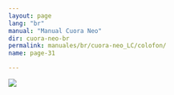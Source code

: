 ```yaml
---
layout: page
lang: "br"
manual: "Manual Cuora Neo"
dir: cuora-neo-br
permalink: manuales/br/cuora-neo_LC/colofon/
name: page-31 

---
```

![](../../../../images/cuora-neo-br/LC/colofon.jpg)
